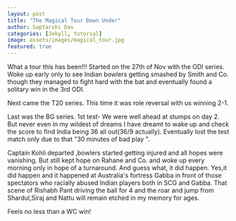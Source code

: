 ```yaml
---
layout: post
title: "The Magical Tour Down Under"
author: Saptarshi Das
categories: [Jekyll, tutorial]
image: assets/images/magical_tour.jpg
featured: true
---
```


What a tour this has been!!!
Started on the 27th of Nov with the ODI series.
Woke up early only to see Indian bowlers getting smashed by Smith and Co. though they managed to fight hard with the bat and eventually found a solitary win in the 3rd ODI.

Next came the T20 series. This time it was role reversal with us winning 2-1.

Last was the BG series.
1st test- We were well ahead at stumps on day 2. But never even in my wildest of dreams I have dreamt to wake up and check the score to find India being 36 all out(36/9 actually). Eventually lost the test match only due to that "30 minutes of bad play ".

Captain Kohli departed ,bowlers started getting injured and all hopes were vanishing. But still kept hope on Rahane and Co. and woke up every morning only in hope of a turnaround. And guess what, it did happen.
Yes,it did happen and it happened at Australia's fortress Gabba in front of those spectators who racially abused Indian players both in SCG and Gabba.
That scene of Rishabh Pant driving the ball for 4 and the roar and jump from Shardul,Siraj and Nattu will remain etched in my memory for ages.

Feels no less than a WC win!
